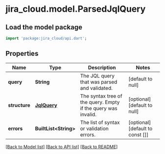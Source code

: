 # jira_cloud.model.ParsedJqlQuery

## Load the model package
```dart
import 'package:jira_cloud/api.dart';
```

## Properties
Name | Type | Description | Notes
------------ | ------------- | ------------- | -------------
**query** | **String** | The JQL query that was parsed and validated. | [default to null]
**structure** | [**JqlQuery**](JqlQuery.md) | The syntax tree of the query. Empty if the query was invalid. | [optional] [default to null]
**errors** | **BuiltList&lt;String&gt;** | The list of syntax or validation errors. | [optional] [default to const []]

[[Back to Model list]](../README.md#documentation-for-models) [[Back to API list]](../README.md#documentation-for-api-endpoints) [[Back to README]](../README.md)


